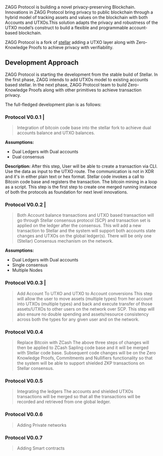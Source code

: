 
ZAGG Protocol is building a novel privacy-preserving Blockchain. Innovations in ZAGG Protocol bring privacy to public blockchain through a hybrid model of tracking assets and values on the blockchain with both Accounts and UTXOs.This solution adapts the privacy and robustness of the UTXO model’s construct to build a flexible and programmable account-based blockchain.

ZAGG Protocol is a fork of [stellar](https://github.com/stellar) adding a UTXO layer along with Zero-Knowledge Proofs to achieve privacy with verifiability. 

## Development Approach

ZAGG Protocol is starting the development from the stable build of Stellar. In the first phase, ZAGG intends to add UTXOs model to existing accounts based stellar. In the next phase, ZAGG Protocol team to build Zero-Knowledge Proofs along with other primitives to achieve transaction privacy.

The full-fledged development plan is as follows:

### Protocol V0.0.1 | 
> Integration of bitcoin code base into the stellar fork to achieve dual accounts balance and UTXO balances.

**Assumptions:**
* Dual Ledgers with Dual accounts 
* Dual consensus 

**Description:**
After this step, User will be able to create a transaction via CLI. Use the data as input to the UTXO route. The communication is not in XDR and it's in either plain text or hex format. Stellar code invokes a call to Bitcoin code base and registers the transaction. The bitcoin mining in a loop as a script. This step is the first step to create one merged running instance of both the protocols as foundation for next level innovations.


### Protocol V0.0.2 | 
> Both Account balance transactions and UTXO based transaction will go through Stellar consensus protocol (SCP) and transaction set is applied on the ledger after the consensus. This will add a new transaction to Stellar and the system will support both accounts state changes and UTXOs on the global ledger(s). There will be only one (Stellar) Consensus mechanism on the network.
 
**Assumptions:**
* Dual Ledgers with Dual accounts
* Single consensus
* Multiple Nodes

### Protocol V0.0.3 | 
> Add Account To UTXO and UTXO to Account conversions
This step will allow the user to move assets (multiple types) from her account into UTXOs (multiple types) and back and execute transfer of those assets/UTXOs to other users on the network over SCP. This step will also ensure no double spending and assets/resource consistency across both the types for any given user and on the network.

### Protocol V0.0.4
> Replace Bitcoin with ZCash
The above three steps of changes will then be applied to ZCash Sapling code base and it will be merged with Stellar code base. Subsequent code changes will be on the Zero Knowledge Proofs, Commitments and Nullifiers functionality so that the system will be able to support shielded ZKP transactions on Stellar consensus.

### Protocol V0.0.5
> Integrating the ledgers
The accounts and shielded UTXOs transactions will be merged so that all the transactions will be recorded and retrieved from one global ledger.

### Protocol V0.0.6
> Adding Private networks

### Protocol V0.0.7
> Adding Smart contracts







